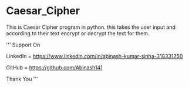 # Caesar_Cipher
This is Caesar Cipher program in python. this takes the user input and according to their text encrypt or decrypt the text for them.

'''
Support On


LinkedIn = https://www.linkedin.com/in/abinash-kumar-sinha-318331250


GitHub = https://github.com/Abinash141


Thank You
'''
